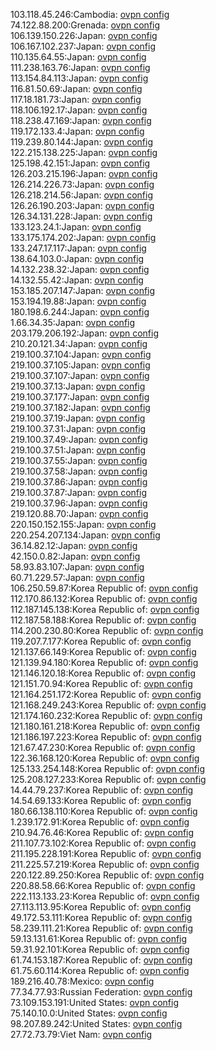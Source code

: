 103.118.45.246:Cambodia: [ovpn config](vpn/103_118_45_246.ovpn)  
74.122.88.200:Grenada: [ovpn config](vpn/74_122_88_200.ovpn)  
106.139.150.226:Japan: [ovpn config](vpn/106_139_150_226.ovpn)  
106.167.102.237:Japan: [ovpn config](vpn/106_167_102_237.ovpn)  
110.135.64.55:Japan: [ovpn config](vpn/110_135_64_55.ovpn)  
111.238.163.76:Japan: [ovpn config](vpn/111_238_163_76.ovpn)  
113.154.84.113:Japan: [ovpn config](vpn/113_154_84_113.ovpn)  
116.81.50.69:Japan: [ovpn config](vpn/116_81_50_69.ovpn)  
117.18.181.73:Japan: [ovpn config](vpn/117_18_181_73.ovpn)  
118.106.192.17:Japan: [ovpn config](vpn/118_106_192_17.ovpn)  
118.238.47.169:Japan: [ovpn config](vpn/118_238_47_169.ovpn)  
119.172.133.4:Japan: [ovpn config](vpn/119_172_133_4.ovpn)  
119.239.80.144:Japan: [ovpn config](vpn/119_239_80_144.ovpn)  
122.215.138.225:Japan: [ovpn config](vpn/122_215_138_225.ovpn)  
125.198.42.151:Japan: [ovpn config](vpn/125_198_42_151.ovpn)  
126.203.215.196:Japan: [ovpn config](vpn/126_203_215_196.ovpn)  
126.214.226.73:Japan: [ovpn config](vpn/126_214_226_73.ovpn)  
126.218.214.56:Japan: [ovpn config](vpn/126_218_214_56.ovpn)  
126.26.190.203:Japan: [ovpn config](vpn/126_26_190_203.ovpn)  
126.34.131.228:Japan: [ovpn config](vpn/126_34_131_228.ovpn)  
133.123.24.1:Japan: [ovpn config](vpn/133_123_24_1.ovpn)  
133.175.174.202:Japan: [ovpn config](vpn/133_175_174_202.ovpn)  
133.247.17.117:Japan: [ovpn config](vpn/133_247_17_117.ovpn)  
138.64.103.0:Japan: [ovpn config](vpn/138_64_103_0.ovpn)  
14.132.238.32:Japan: [ovpn config](vpn/14_132_238_32.ovpn)  
14.132.55.42:Japan: [ovpn config](vpn/14_132_55_42.ovpn)  
153.185.207.147:Japan: [ovpn config](vpn/153_185_207_147.ovpn)  
153.194.19.88:Japan: [ovpn config](vpn/153_194_19_88.ovpn)  
180.198.6.244:Japan: [ovpn config](vpn/180_198_6_244.ovpn)  
1.66.34.35:Japan: [ovpn config](vpn/1_66_34_35.ovpn)  
203.179.206.192:Japan: [ovpn config](vpn/203_179_206_192.ovpn)  
210.20.121.34:Japan: [ovpn config](vpn/210_20_121_34.ovpn)  
219.100.37.104:Japan: [ovpn config](vpn/219_100_37_104.ovpn)  
219.100.37.105:Japan: [ovpn config](vpn/219_100_37_105.ovpn)  
219.100.37.107:Japan: [ovpn config](vpn/219_100_37_107.ovpn)  
219.100.37.13:Japan: [ovpn config](vpn/219_100_37_13.ovpn)  
219.100.37.177:Japan: [ovpn config](vpn/219_100_37_177.ovpn)  
219.100.37.182:Japan: [ovpn config](vpn/219_100_37_182.ovpn)  
219.100.37.19:Japan: [ovpn config](vpn/219_100_37_19.ovpn)  
219.100.37.31:Japan: [ovpn config](vpn/219_100_37_31.ovpn)  
219.100.37.49:Japan: [ovpn config](vpn/219_100_37_49.ovpn)  
219.100.37.51:Japan: [ovpn config](vpn/219_100_37_51.ovpn)  
219.100.37.55:Japan: [ovpn config](vpn/219_100_37_55.ovpn)  
219.100.37.58:Japan: [ovpn config](vpn/219_100_37_58.ovpn)  
219.100.37.86:Japan: [ovpn config](vpn/219_100_37_86.ovpn)  
219.100.37.87:Japan: [ovpn config](vpn/219_100_37_87.ovpn)  
219.100.37.96:Japan: [ovpn config](vpn/219_100_37_96.ovpn)  
219.120.88.70:Japan: [ovpn config](vpn/219_120_88_70.ovpn)  
220.150.152.155:Japan: [ovpn config](vpn/220_150_152_155.ovpn)  
220.254.207.134:Japan: [ovpn config](vpn/220_254_207_134.ovpn)  
36.14.82.12:Japan: [ovpn config](vpn/36_14_82_12.ovpn)  
42.150.0.82:Japan: [ovpn config](vpn/42_150_0_82.ovpn)  
58.93.83.107:Japan: [ovpn config](vpn/58_93_83_107.ovpn)  
60.71.229.57:Japan: [ovpn config](vpn/60_71_229_57.ovpn)  
106.250.59.87:Korea Republic of: [ovpn config](vpn/106_250_59_87.ovpn)  
112.170.86.132:Korea Republic of: [ovpn config](vpn/112_170_86_132.ovpn)  
112.187.145.138:Korea Republic of: [ovpn config](vpn/112_187_145_138.ovpn)  
112.187.58.188:Korea Republic of: [ovpn config](vpn/112_187_58_188.ovpn)  
114.200.230.80:Korea Republic of: [ovpn config](vpn/114_200_230_80.ovpn)  
119.207.7.177:Korea Republic of: [ovpn config](vpn/119_207_7_177.ovpn)  
121.137.66.149:Korea Republic of: [ovpn config](vpn/121_137_66_149.ovpn)  
121.139.94.180:Korea Republic of: [ovpn config](vpn/121_139_94_180.ovpn)  
121.146.120.18:Korea Republic of: [ovpn config](vpn/121_146_120_18.ovpn)  
121.151.70.94:Korea Republic of: [ovpn config](vpn/121_151_70_94.ovpn)  
121.164.251.172:Korea Republic of: [ovpn config](vpn/121_164_251_172.ovpn)  
121.168.249.243:Korea Republic of: [ovpn config](vpn/121_168_249_243.ovpn)  
121.174.160.232:Korea Republic of: [ovpn config](vpn/121_174_160_232.ovpn)  
121.180.161.218:Korea Republic of: [ovpn config](vpn/121_180_161_218.ovpn)  
121.186.197.223:Korea Republic of: [ovpn config](vpn/121_186_197_223.ovpn)  
121.67.47.230:Korea Republic of: [ovpn config](vpn/121_67_47_230.ovpn)  
122.36.168.120:Korea Republic of: [ovpn config](vpn/122_36_168_120.ovpn)  
125.133.254.148:Korea Republic of: [ovpn config](vpn/125_133_254_148.ovpn)  
125.208.127.233:Korea Republic of: [ovpn config](vpn/125_208_127_233.ovpn)  
14.44.79.237:Korea Republic of: [ovpn config](vpn/14_44_79_237.ovpn)  
14.54.69.133:Korea Republic of: [ovpn config](vpn/14_54_69_133.ovpn)  
180.66.138.110:Korea Republic of: [ovpn config](vpn/180_66_138_110.ovpn)  
1.239.172.91:Korea Republic of: [ovpn config](vpn/1_239_172_91.ovpn)  
210.94.76.46:Korea Republic of: [ovpn config](vpn/210_94_76_46.ovpn)  
211.107.73.102:Korea Republic of: [ovpn config](vpn/211_107_73_102.ovpn)  
211.195.228.191:Korea Republic of: [ovpn config](vpn/211_195_228_191.ovpn)  
211.225.57.219:Korea Republic of: [ovpn config](vpn/211_225_57_219.ovpn)  
220.122.89.250:Korea Republic of: [ovpn config](vpn/220_122_89_250.ovpn)  
220.88.58.66:Korea Republic of: [ovpn config](vpn/220_88_58_66.ovpn)  
222.113.133.23:Korea Republic of: [ovpn config](vpn/222_113_133_23.ovpn)  
27.113.113.95:Korea Republic of: [ovpn config](vpn/27_113_113_95.ovpn)  
49.172.53.111:Korea Republic of: [ovpn config](vpn/49_172_53_111.ovpn)  
58.239.111.21:Korea Republic of: [ovpn config](vpn/58_239_111_21.ovpn)  
59.13.131.61:Korea Republic of: [ovpn config](vpn/59_13_131_61.ovpn)  
59.31.92.101:Korea Republic of: [ovpn config](vpn/59_31_92_101.ovpn)  
61.74.153.187:Korea Republic of: [ovpn config](vpn/61_74_153_187.ovpn)  
61.75.60.114:Korea Republic of: [ovpn config](vpn/61_75_60_114.ovpn)  
189.216.40.78:Mexico: [ovpn config](vpn/189_216_40_78.ovpn)  
77.34.77.93:Russian Federation: [ovpn config](vpn/77_34_77_93.ovpn)  
73.109.153.191:United States: [ovpn config](vpn/73_109_153_191.ovpn)  
75.140.10.0:United States: [ovpn config](vpn/75_140_10_0.ovpn)  
98.207.89.242:United States: [ovpn config](vpn/98_207_89_242.ovpn)  
27.72.73.79:Viet Nam: [ovpn config](vpn/27_72_73_79.ovpn)  
